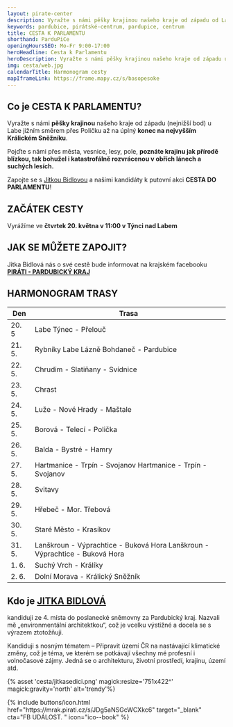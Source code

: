 ```yaml
---
layout: pirate-center
description: Vyražte s námi pěšky krajinou našeho kraje od západu od Labe jižním směrem přes Poličku až na úplný konec na nejvyšším Králickém Sněžníku. 
keywords: pardubice, pirátské-centrum, pardupice, centrum
title: CESTA K PARLAMENTU
shorthand: ParduPiCe
openingHoursSEO: Mo-Fr 9:00-17:00
heroHeadline: Cesta k Parlamentu
heroDescription: Vyražte s námi pěšky krajinou našeho kraje od západu u Labe jižním směrem přes Poličku až na úplný konec na nejvyšším Králickém Sněžníku. 
img: cesta/web.jpg
calendarTitle: Harmonogram cesty
mapIframeLink: https://frame.mapy.cz/s/basopesoke
---
```


## Co je CESTA K PARLAMENTU?

Vyražte s námi **pěšky krajinou** našeho kraje od západu (nejnižší bod) u Labe jižním směrem přes Poličku až na úplný **konec na nejvyšším Králickém Sněžníku**.

Pojďte s námi přes města, vesnice, lesy, pole, **poznáte krajinu jak přírodě blízkou, tak bohužel i katastrofálně rozvrácenou v obřích lánech a suchých lesích.** 

Zapojte se s [Jitkou Bidlovou](https://www.piratiastarostove.cz/kandidati/ing-arch-jitka-bidlova-phd/) a našimi kandidáty k putovní akci **CESTA DO PARLAMENTU**! 


## ZAČÁTEK CESTY
Vyrážíme ve **čtvrtek 20. května v 11:00 v Týnci nad Labem**

## JAK SE MŮŽETE ZAPOJIT?
Jitka Bidlová nás o své cestě bude informovat na krajském facebooku **[PIRÁTI - PARDUBICKÝ KRAJ](https://www.facebook.com/pirati.pardubicko)**


## HARMONOGRAM TRASY

| Den      | Trasa |
| ----------- | ----------- | 
| 20. 5 | Labe	Týnec - Přelouč       |
| 21. 5.   | Rybníky Labe	Lázně Bohdaneč - Pardubice        |
| 22. 5.  | Chrudim - Slatiňany - Svídnice |
| 23. 5.  | Chrast |
| 24. 5.  | Luže - Nové Hrady - Maštale |
| 25. 5.  | Borová - Telecí - Polička  |
| 26. 5.  | Balda - Bystré - Hamry |
| 27. 5. | Hartmanice - Trpín - Svojanov	Hartmanice - Trpín - Svojanov |
| 28. 5. | Svitavy |
| 29. 5. | Hřebeč - Mor. Třebová |
| 30. 5. | Staré Město - Krasíkov |
| 31. 5. | Lanškroun - Výprachtice - Buková Hora	Lanškroun - Výprachtice - Buková Hora |
| 1. 6. | Suchý Vrch - Králíky |
| 2. 6. | Dolní Morava - Králický Sněžník |


## Kdo je [JITKA BIDLOVÁ](https://www.piratiastarostove.cz/kandidati/ing-arch-jitka-bidlova-phd/)
kandiduji ze 4. místa do poslanecké sněmovny za Pardubický kraj. Nazvali mě „environmentální architektkou“, což je vcelku výstižné a docela se s výrazem ztotožňuji. 

Kandiduji s nosným tématem – Připravit území ČR na nastávající klimatické změny, což je téma, ve kterém se potkávají všechny mé profesní i volnočasové zájmy. Jedná se o architekturu, životní prostředí, krajinu, území atd.


{% asset 'cesta/jitkasedici.png' magick:resize='751x422^' magick:gravity='north' alt='trendy'%}

<div>
{% include buttons/icon.html href="https://mrak.pirati.cz/s/JDg5aNSGcWCXkc6" target="_blank" cta="FB UDÁLOST. " icon="ico--book" %}
</div>





